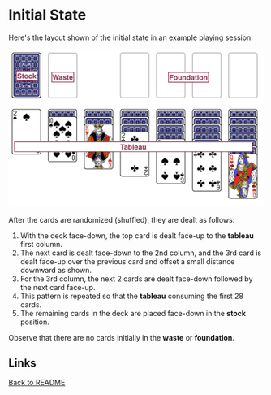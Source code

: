 # Initial State

Here's the layout shown of the initial state in an example playing session:

![working game](/docs/imgs/initialAppearance.png)

After the cards are randomized (shuffled), they are dealt as follows:

1. With the deck face-down, the top card is dealt face-up to the **tableau** first column.
1. The next card is dealt face-down to the 2nd column, and the 3rd card is dealt face-up over the previous card and offset a small distance downward as shown.
1. For the 3rd column, the next 2 cards are dealt face-down followed by the next card face-up.
1. This pattern is repeated so that the **tableau** consuming the first 28 cards.
1. The remaining cards in the deck are placed face-down in the **stock** position.

Observe that there are no cards initially in the **waste** or **foundation**.

## Links

[Back to README](/README.md)

